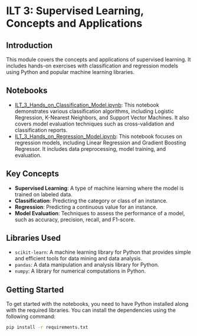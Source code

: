 # ILT 3: Supervised Learning, Concepts and Applications

## Introduction

This module covers the concepts and applications of supervised learning. It includes hands-on exercises with classification and regression models using Python and popular machine learning libraries.

## Notebooks

- [ILT_3_Hands_on_Classification_Model.ipynb](ILT_3_Hands_on_Classification_Model.ipynb): This notebook demonstrates various classification algorithms, including Logistic Regression, K-Nearest Neighbors, and Support Vector Machines. It also covers model evaluation techniques such as cross-validation and classification reports.
- [ILT_3_Hands_on_Regression_Model.ipynb](ILT_3_Hands_on_Regression_Model.ipynb): This notebook focuses on regression models, including Linear Regression and Gradient Boosting Regressor. It includes data preprocessing, model training, and evaluation.

## Key Concepts

- **Supervised Learning**: A type of machine learning where the model is trained on labeled data.
- **Classification**: Predicting the category or class of an instance.
- **Regression**: Predicting a continuous value for an instance.
- **Model Evaluation**: Techniques to assess the performance of a model, such as accuracy, precision, recall, and F1-score.

## Libraries Used

- `scikit-learn`: A machine learning library for Python that provides simple and efficient tools for data mining and data analysis.
- `pandas`: A data manipulation and analysis library for Python.
- `numpy`: A library for numerical computations in Python.

## Getting Started

To get started with the notebooks, you need to have Python installed along with the required libraries. You can install the dependencies using the following command:

```sh
pip install -r requirements.txt
```
